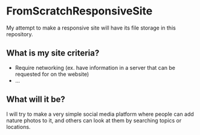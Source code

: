 # FromScratchResponsiveSite
My attempt to make a responsive site will have its file storage in this repository.
## What is my site criteria?
- Require networking (ex. have information in a server that can be requested for on the website)
- ...
## What will it be?
I will try to make a very simple social media platform where people can add nature photos to it, and others can look at them by searching topics or locations.
